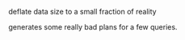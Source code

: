 
deflate data size to a small fraction of reality

generates some really bad plans for a few queries.


